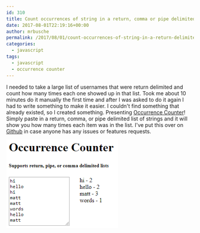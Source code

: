 ```yaml
---
id: 310
title: Count occurrences of string in a return, comma or pipe delimited list
date: 2017-08-01T22:19:16+00:00
author: mrbusche
permalink: /2017/08/01/count-occurrences-of-string-in-a-return-delimited-list/
categories:
  - javascript
tags:
  - javascript
  - occurrence counter
---
```


I needed to take a large list of usernames that were return delimited and count how many times each one showed up in that list. Took me about 10 minutes do it manually the first time and after I was asked to do it again I had to write something to make it easier. I couldn't find something that already existed, so I created something. Presenting [Occurrence Counter](https://mrbusche.com/p/oc/)! Simply paste in a return, comma, or pipe delimited list of strings and it will show you how many times each item was in the list. I've put this over on [Github](https://github.com/mrbusche/occurrenceCounter) in case anyone has any issues or features requests.

<img src="./occurrencecounter.png" alt="occurrence counter" />
